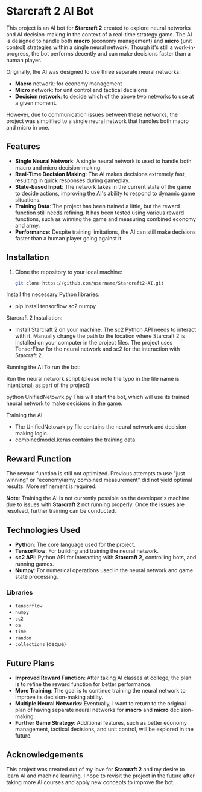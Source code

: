 # Starcraft 2 AI Bot

This project is an AI bot for **Starcraft 2** created to explore neural networks and AI decision-making in the context of a real-time strategy game. The AI is designed to handle both **macro** (economy management) and **micro** (unit control) strategies within a single neural network. Though it's still a work-in-progress, the bot performs decently and can make decisions faster than a human player.

Originally, the AI was designed to use three separate neural networks:
- **Macro** network: for economy management
- **Micro** network: for unit control and tactical decisions
- **Decision network**: to decide which of the above two networks to use at a given moment.

However, due to communication issues between these networks, the project was simplified to a single neural network that handles both macro and micro in one.

## Features

- **Single Neural Network**: A single neural network is used to handle both macro and micro decision-making.
- **Real-Time Decision Making**: The AI makes decisions extremely fast, resulting in quick responses during gameplay.
- **State-based Input**: The network takes in the current state of the game to decide actions, improving the AI's ability to respond to dynamic game situations.
- **Training Data**: The project has been trained a little, but the reward function still needs refining. It has been tested using various reward functions, such as winning the game and measuring combined economy and army.
- **Performance**: Despite training limitations, the AI can still make decisions faster than a human player going against it.

## Installation
1. Clone the repository to your local machine:
   ```bash
   git clone https://github.com/username/Starcraft2-AI.git
Install the necessary Python libraries:
  - pip install tensorflow sc2 numpy
  
  Starcraft 2 Installation:

  - Install Starcraft 2 on your machine. The sc2 Python API needs to interact with it.
    Manually change the path to the location where Starcraft 2 is installed on your computer in the project files.
    The project uses TensorFlow for the neural network and sc2 for the interaction with Starcraft 2.

Running the AI
To run the bot:

Run the neural network script (please note the typo in the file name is intentional, as part of the project):

python UnifiedNetowrk.py
This will start the bot, which will use its trained neural network to make decisions in the game.

Training the AI
  - The UnifiedNetowrk.py file contains the neural network and decision-making logic.
  - combinedmodel.keras contains the training data.
## Reward Function

The reward function is still not optimized. Previous attempts to use "just winning" or "economy/army combined measurement" 
did not yield optimal results. More refinement is required.

**Note**: Training the AI is not currently possible on the developer's machine due to issues with **Starcraft 2** not running properly. Once the issues are resolved, further training can be conducted.

## Technologies Used
- **Python**: The core language used for the project.
- **TensorFlow**: For building and training the neural network.
- **sc2 API**: Python API for interacting with **Starcraft 2**, controlling bots, and running games.
- **Numpy**: For numerical operations used in the neural network and game state processing.

### Libraries
- `tensorflow`
- `numpy`
- `sc2`
- `os`
- `time`
- `random`
- `collections` (deque)

## Future Plans

- **Improved Reward Function**: After taking AI classes at college, the plan is to refine the reward function for better performance.
- **More Training**: The goal is to continue training the neural network to improve its decision-making ability.
- **Multiple Neural Networks**: Eventually, I want to return to the original plan of having separate neural networks for **macro** and **micro** decision-making.
- **Further Game Strategy**: Additional features, such as better economy management, tactical decisions, and unit control, will be explored in the future.

## Acknowledgements

This project was created out of my love for **Starcraft 2** and my desire to learn AI and machine learning. 
I hope to revisit the project in the future after taking more AI courses and apply new concepts to improve the bot.
